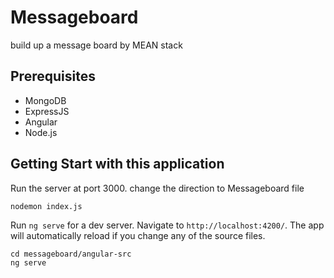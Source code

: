 # Messageboard

build up a message board by MEAN stack

## Prerequisites

*   MongoDB
*   ExpressJS
*   Angular
*   Node.js

## Getting Start with this application
  Run the server at port 3000. change the direction to Messageboard file
  
  
  
    nodemon index.js
  Run `ng serve` for a dev server. Navigate to `http://localhost:4200/`. The app will automatically reload if you change any of the source files.
    
    cd messageboard/angular-src
    ng serve
